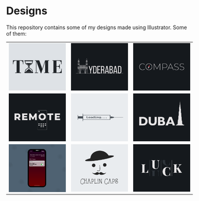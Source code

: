 # Designs
This repository contains some of my designs made using Illustrator.
Some of them:
<table>
    <tr>
      <td><img src="2020-11/png/16.11.2020.png"></td>
      <td><img src="2020-12/png/20.12.2020.png"></td>
      <td><img src="2020-12/png/12.12.2020.png"></td>
    </tr>
    <tr>
      <td><img src="2020-12/png/08.12.2020.png"></td>
      <td><img src="2020-11/png/30.11.2020.png"></td>
      <td><img src="2020-12/png/14.12.2020.png"></td>
    </tr>
    <tr>
      <td><img src="2020-11/png/19.11.2020 - 2.png"></td>
      <td><img src="2020-11/png/18.11.2020.png"></td>
      <td><img src="2020-12/png/06.12.2020.png"></td>
    </tr>
</table>
